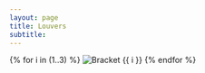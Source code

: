 ```yaml
---
layout: page
title: Louvers
subtitle: 
---
```

<div class="gallery">
  {% for i in (1..3) %}
    <img src="/assets/img/louvers_{{ i }}.png" alt="Bracket {{ i }}">
  {% endfor %}
</div>
